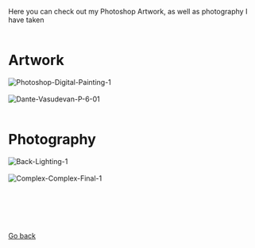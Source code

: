 Here you can check out my Photoshop Artwork, as well as photography I have taken
<br>
<br>

# Artwork

<img src="https://i.ibb.co/7p99stN/Photoshop-Digital-Painting-1.jpg" alt="Photoshop-Digital-Painting-1" border="0" />
<br>
<br>
<img src="https://i.ibb.co/Jn9DHcb/Dante-Vasudevan-P-6-01.jpg" alt="Dante-Vasudevan-P-6-01" border="0" />
<br>
<br>


# Photography

<img src="https://i.ibb.co/QkdYPcb/Back-Lighting-1.jpg" alt="Back-Lighting-1" border="0" />
<br>
<br>
<img src="https://i.ibb.co/qnqRmCt/Complex-Complex-Final-1.jpg" alt="Complex-Complex-Final-1" border="0" />

<br>
<br>
<br>
<br>
<br>
<br>
<p><a href="https://dantevasudevan.github.io/">Go back</a></p>
